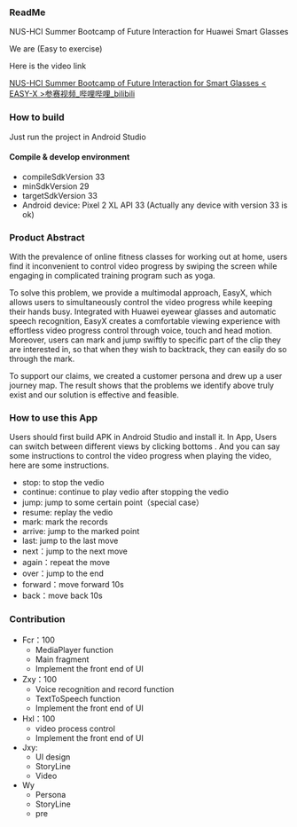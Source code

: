 ### ReadMe

NUS-HCI Summer Bootcamp of Future Interaction for Huawei Smart Glasses

We are <EASY-X> (Easy to exercise)

Here is the video link

[NUS-HCI Summer Bootcamp of Future Interaction for Smart Glasses < EASY-X >参赛视频_哔哩哔哩_bilibili](https://www.bilibili.com/video/BV1iG411x7Cs?share_medium=android&share_plat=android&share_source=QQ&share_tag=s_i×tamp=1656764780&unique_k=BLFgHlM)

### How to build

Just run the project in Android Studio

#### Compile & develop environment

- compileSdkVersion 33
- minSdkVersion 29
- targetSdkVersion 33
- Android device: Pixel 2 XL API 33 (Actually any device with version 33 is ok)

### Product Abstract

With the prevalence of online fitness classes for working out at home, users find it inconvenient to control video progress by swiping the screen while engaging in complicated training program such as yoga.

To solve this problem, we provide a multimodal approach, EasyX, which allows users to simultaneously control the video progress while keeping their hands busy. Integrated with Huawei eyewear glasses and automatic speech recognition, EasyX creates a comfortable viewing experience with effortless video progress control through voice, touch and head motion. Moreover, users can mark and jump swiftly to specific part of the clip they are interested in, so that when they wish to backtrack, they can easily do so through the mark.

To support our claims, we created a customer persona and drew up a user journey map. The result shows that the problems we identify above truly exist and our solution is effective and feasible.

### How to use this App

Users should first build APK in Android Studio and install it. In App, Users can switch between different views by clicking bottoms . And you can say some instructions to control the video progress when playing the video, here are some instructions.

- stop: to stop the vedio
- continue: continue to play vedio after stopping the vedio
- jump: jump to some certain point（special case）
- resume: replay the vedio
- mark: mark the records
- arrive: jump to the marked point
- last: jump to the last move
- next：jump to the next move
- again：repeat the move
- over：jump to the end
- forward：move forward 10s
- back：move back 10s

### Contribution

- Fcr：100
  - MediaPlayer function
  - Main fragment
  - Implement the front end of UI
- Zxy：100
  - Voice recognition and record function 
  - TextToSpeech function
  - Implement the front end of UI
- Hxl：100
  - video process control
  - Implement the front end of UI
- Jxy:
  - UI design
  - StoryLine
  - Video
- Wy
  - Persona
  - StoryLine
  - pre